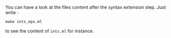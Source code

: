 You can have a look at the files content after the syntax extension step. Just write :

    make ints_epx.ml

to see the content of `ints.ml` for instance.
